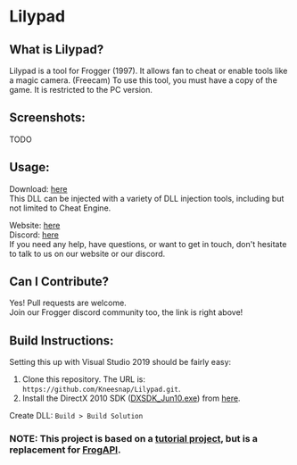 # Lilypad

## What is Lilypad?
Lilypad is a tool for Frogger (1997). It allows fan to cheat or enable tools like a magic camera. (Freecam)
To use this tool, you must have a copy of the game. It is restricted to the PC version.

## Screenshots:
TODO

## Usage:
Download: [here](https://github.com/Kneesnap/Lilypad/releases)  
This DLL can be injected with a variety of DLL injection tools, including but not limited to Cheat Engine.  
  
  
Website: [here](http://highwayfrogs.freeforums.net/)  
Discord: [here](http://highwayfrogs.freeforums.net/thread/26/discord-group)  
If you need any help, have questions, or want to get in touch, don't hesitate to talk to us on our website or our discord.  

## Can I Contribute?
Yes! Pull requests are welcome.  
Join our Frogger discord community too, the link is right above!  

## Build Instructions:
Setting this up with Visual Studio 2019 should be fairly easy:  
1. Clone this repository. The URL is: ``https://github.com/Kneesnap/Lilypad.git``.
2. Install the DirectX 2010 SDK ([DXSDK_Jun10.exe](https://web.archive.org/web/20190204060625/http://download.microsoft.com/download/A/E/7/AE743F1F-632B-4809-87A9-AA1BB3458E31/DXSDK_Jun10.exe)) from [here](https://www.microsoft.com/en-us/download/details.aspx?id=6812).

Create DLL: ``Build > Build Solution``  

### NOTE: This project is based on a [tutorial project](https://www.youtube.com/watch?v=i8Cn7fydNUA), but is a replacement for [FrogAPI](https://github.com/Kneesnap/FrogAPI).
